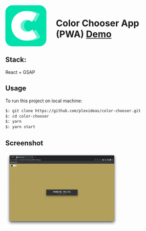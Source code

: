 <div style="display: flex;">
<img src="logo.png"
     alt="Markdown Monster icon"
     style="margin-right: 30px; width: 128px" /> 

# Color Chooser App (PWA) [Demo](https://distracted-heisenberg-3ebfb7.netlify.app)

</div>

## Stack:
React + GSAP

## Usage
To run this project on local machine:

```bash
$: git clone https://github.com/plexideas/color-chooser.git
$: cd color-chooser
$: yarn
$: yarn start
```

## Screenshot

<img src="screenshot.png"
     alt="Markdown Monster icon"
     style="float: left; margin-right: 10px; width: 70%" />
